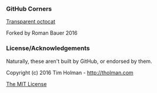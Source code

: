 ### GitHub Corners

[Transparent octocat](https://romasan.github.io/github-corners)

Forked by Roman Bauer 2016

### License/Acknowledgements

Naturally, these aren't built by GitHub, or endorsed by them.

Copyright (c) 2016 Tim Holman - http://tholman.com

[The MIT License](https://github.com/tholman/github-corners/blob/master/license.md)